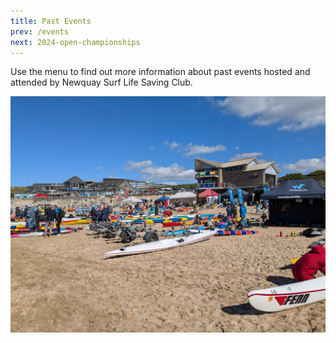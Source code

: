 ```yaml
---
title: Past Events
prev: /events
next: 2024-open-championships
---
```


Use the menu to find out more information about past events hosted and attended by Newquay Surf Life Saving Club.

![Skis on Fistral in 2024](PXL_20240914_135801530__skis.jpg)

